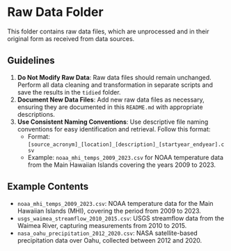 # Raw Data Folder

This folder contains raw data files, which are unprocessed and in their original form as received from data sources.

## Guidelines

1.  **Do Not Modify Raw Data**: Raw data files should remain unchanged. Perform all data cleaning and transformation in separate scripts and save the results in the `tidied` folder.
2.  **Document New Data Files**: Add new raw data files as necessary, ensuring they are documented in this `README.md` with appropriate descriptions.
3.  **Use Consistent Naming Conventions**: Use descriptive file naming conventions for easy identification and retrieval. Follow this format:
    -   Format: `[source_acronym]_[location]_[description]_[startyear_endyear].csv`
    -   Example: `noaa_mhi_temps_2009_2023.csv` for NOAA temperature data from the Main Hawaiian Islands covering the years 2009 to 2023.

## Example Contents

-   `noaa_mhi_temps_2009_2023.csv`: NOAA temperature data for the Main Hawaiian Islands (MHI), covering the period from 2009 to 2023.
-   `usgs_waimea_streamflow_2010_2015.csv`: USGS streamflow data from the Waimea River, capturing measurements from 2010 to 2015.
-   `nasa_oahu_precipitation_2012_2020.csv`: NASA satellite-based precipitation data over Oahu, collected between 2012 and 2020.
